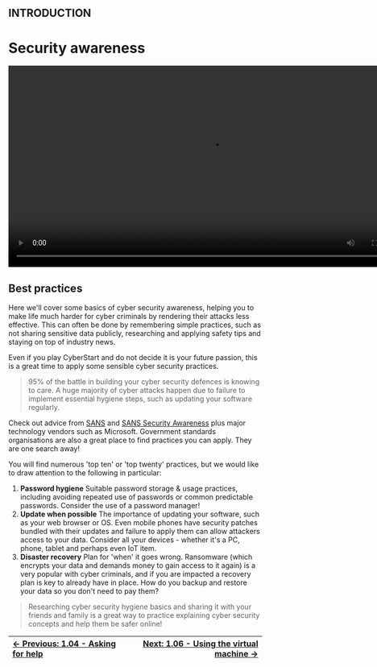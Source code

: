## INTRODUCTION

# Security awareness

<div align="center">
  <video src="https://github.com/alphyos/Cyberstart-2023/assets/116646389/22a6f711-c590-4afd-a925-2836616a2882" width="800" />
</div>

## Best practices

Here we'll cover some basics of cyber security awareness, helping you
 to make life much harder for cyber criminals by rendering their attacks
 less effective. This can often be done by remembering simple practices,
 such as not sharing sensitive data publicly, researching and applying
safety tips and staying on top of industry news.

Even if you play CyberStart and do not decide it is your future
passion, this is a great time to apply some sensible cyber security
practices.

> 95% of the battle in building your cyber security defences is knowing
> to care. A huge majority of cyber attacks happen due to failure to
> implement essential hygiene steps, such as updating your software
> regularly.

Check out advice from [SANS](https://www.sans.org/) and [SANS Security Awareness](https://www.sans.org/security-awareness-training/)
 plus major technology vendors such as Microsoft. Government standards
organisations are also a great place to find practices you can apply.
They are one search away!

You will find numerous 'top ten' or 'top twenty' practices, but we would like to draw attention to the following in particular:

1. **Password hygiene** Suitable password storage &
usage practices, including avoiding repeated use of passwords or common
predictable passwords. Consider the use of a password manager!
1. **Update when possible** The importance of updating
your software, such as your web browser or OS. Even mobile phones have
security patches bundled with their updates and failure to apply them
can allow attackers access to your data. Consider all your devices -
whether it's a PC, phone, tablet and perhaps even IoT item.
1. **Disaster recovery** Plan for 'when' it goes wrong.
Ransomware (which encrypts your data and demands money to gain access to
 it again) is a very popular with cyber criminals, and if you are
impacted a recovery plan is key to already have in place. How do you
backup and restore your data so you don't need to pay them?

> Researching cyber security hygiene basics and sharing it with your
> friends and family is a great way to practice explaining cyber security
> concepts and help them be safer online!

<div align="center">

[← Previous: 1.04 - Asking for help](AskingForHelp1.4.md) | [Next: 1.06 - Using the virtual machine →](UsingTheVirtualMachine1.6.md)
:-|-:

